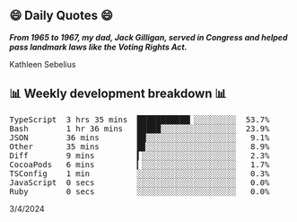 ## 😄 Daily Quotes 😄

_**From 1965 to 1967, my dad, Jack Gilligan, served in Congress and helped pass landmark laws like the Voting Rights Act.**_

Kathleen Sebelius



## 📊 Weekly development breakdown 📊

<pre>TypeScript  3 hrs 35 mins  ███████████▎░░░░░░░░░  53.7%
Bash        1 hr 36 mins   █████░░░░░░░░░░░░░░░░  23.9%
JSON        36 mins        █▉░░░░░░░░░░░░░░░░░░░   9.1%
Other       35 mins        █▊░░░░░░░░░░░░░░░░░░░   8.9%
Diff        9 mins         ▍░░░░░░░░░░░░░░░░░░░░   2.3%
CocoaPods   6 mins         ▎░░░░░░░░░░░░░░░░░░░░   1.7%
TSConfig    1 min          ░░░░░░░░░░░░░░░░░░░░░   0.3%
JavaScript  0 secs         ░░░░░░░░░░░░░░░░░░░░░   0.0%
Ruby        0 secs         ░░░░░░░░░░░░░░░░░░░░░   0.0%</pre>

3/4/2024